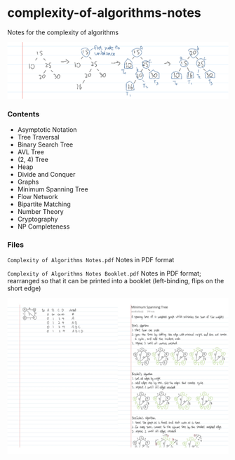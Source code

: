# complexity-of-algorithms-notes
Notes for the complexity of algorithms

![Banner](README_banner.jpg)

### Contents

* Asymptotic Notation
* Tree Traversal
* Binary Search Tree
* AVL Tree
* (2, 4) Tree
* Heap
* Divide and Conquer
* Graphs
* Minimum Spanning Tree
* Flow Network
* Bipartite Matching
* Number Theory
* Cryptography
* NP Completeness

### Files

`Complexity of Algorithms Notes.pdf` Notes in PDF format

`Complexity of Algorithms Notes Booklet.pdf` Notes in PDF format; rearranged so that it can be printed into a booklet (left-binding, flips on the short edge)

![Booklet](README_booklet.jpg)

